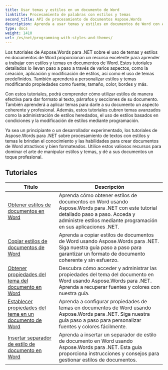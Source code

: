 ```yaml
---
title: Usar temas y estilos en un documento de Word
linktitle: Procesamiento de palabras con estilos y temas
second_title: API de procesamiento de documentos Aspose.Words
description: Aprenda a usar temas y estilos en documentos de Word con Aspose.Words para .NET. Aprenda a crear, aplicar y personalizar estilos y temas en sus documentos de Word con tutoriales paso a paso y ejemplos de código C#.
type: docs
weight: 1410
url: /es/net/programming-with-styles-and-themes/
---
```

Los tutoriales de Aspose.Words para .NET sobre el uso de temas y estilos en documentos de Word proporcionan un recurso excelente para aprender a trabajar con estilos y temas en documentos de Word. Estos tutoriales detallados lo llevan paso a paso a través de varios aspectos, como la creación, aplicación y modificación de estilos, así como el uso de temas predefinidos. También aprenderá a personalizar estilos y temas modificando propiedades como fuente, tamaño, color, bordes y más.

Con estos tutoriales, podrá comprender cómo utilizar estilos de manera efectiva para dar formato al texto, párrafos y secciones de su documento. También aprenderá a aplicar temas para darle a su documento un aspecto coherente y profesional. Además, estos tutoriales cubren temas avanzados como la administración de estilos heredados, el uso de estilos basados en condiciones y la modificación de estilos mediante programación.

Ya sea un principiante o un desarrollador experimentado, los tutoriales de Aspose.Words para .NET sobre procesamiento de textos con estilos y temas le brindan el conocimiento y las habilidades para crear documentos de Word atractivos y bien formateados. Utilice estos valiosos recursos para dominar el arte de manipular estilos y temas, y dé a sus documentos un toque profesional.

 ## Tutoriales
| Título | Descripción |
| --- | --- |
| [Obtener estilos de documentos en Word](./access-styles/) | Aprenda cómo obtener estilos de documentos en Word usando Aspose.Words para .NET con este tutorial detallado paso a paso. Acceda y administre estilos mediante programación en sus aplicaciones .NET. |
| [Copiar estilos de documentos de Word](./copy-styles/) | Aprenda a copiar estilos de documentos de Word usando Aspose.Words para .NET. Siga nuestra guía paso a paso para garantizar un formato de documento coherente y sin esfuerzo. |
| [Obtener propiedades del tema del documento en Word](./get-theme-properties/) | Descubra cómo acceder y administrar las propiedades del tema del documento en Word usando Aspose.Words para .NET. Aprenda a recuperar fuentes y colores con nuestra guía. |
| [Establecer propiedades del tema en un documento de Word](./set-theme-properties/) | Aprenda a configurar propiedades de temas en documentos de Word usando Aspose.Words para .NET. Siga nuestra guía paso a paso para personalizar fuentes y colores fácilmente. |
| [Insertar separador de estilo de documento en Word](./insert-style-separator/) | Aprenda a insertar un separador de estilo de documento en Word usando Aspose.Words para .NET. Esta guía proporciona instrucciones y consejos para gestionar estilos de documentos. |